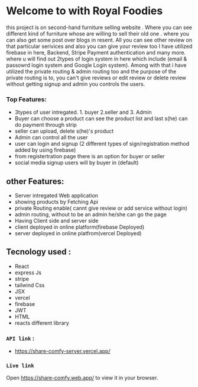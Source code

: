 # Welcome to with Royal Foodies
this project is on second-hand furniture selling website . Where you can see different kind of furniture whose are willing to sell their old one . 
where you can also get some post over blogs in resent. All you can see other review on that particular serivices and also you can give your review too
I have utilized firebase in here, Backend, Stripe Payment authentication and many more. where u will find out 2types of login system in here
which include (email & passowrd login system and Google Login system).
Among with that i have utilized the private routing & admin routing too and the purpose of the private routing is to, 
you can't give reviews or edit review or delete review without getting signup  and admin you controls the users. 

### Top Features:
- 3types of user intregated. 1. buyer 2.seller and 3. Admin
- Buyer can choose a product can see the product list and last s(he) can do payment through strip
- seller can upload, delete s(he)'s product
- Admin can control all the user 
- user can login and signup (2 different types of sign/registration method added by using firebase)
- from registertration page there is an option for buyer or seller
- social media signup users will by buyer in (default)

## other Features:
- Server intregated Web application 
- showing products by Fetching Api
- private Routing enable( cannt give review or add service without login) 
- admin routing, without to be an admin he/she can go the page
- Having Client side and server side
- client deployed in online platform(firebase Deployed) 
- server deployed in online platfrom(vercel Deployed)

## Tecnology used :
- React
- express Js
- stripe
- tailwind Css
- JSX
- vercel
- firebase
- JWT
- HTML
- reacts different library 

### `API link` :
- https://share-comfy-server.vercel.app/

### `Live link`
Open https://share-comfy.web.app/ to view it in your browser.